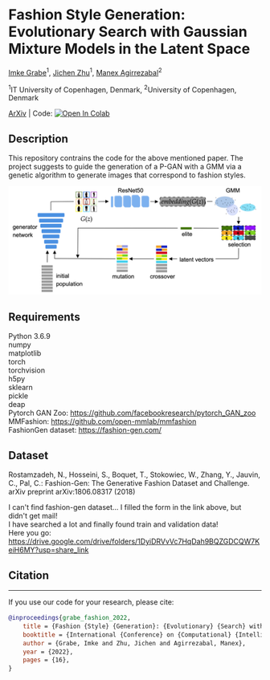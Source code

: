 # Fashion Style Generation: Evolutionary Search with Gaussian Mixture Models in the Latent Space <br>
[Imke Grabe](mailto:imgr@itu.dk)<sup>1</sup>, [Jichen Zhu](https://drexel.edu/westphal/about/directory/ZhuJichen/)<sup>1</sup>, [Manex Agirrezabal](https://manexagirrezabal.github.io)<sup>2</sup>

<sup>1</sup>IT University of Copenhagen, Denmark, <sup>2</sup>University of Copenhagen, Denmark

[ArXiv](http://arxiv.org/abs/2204.00592) | 
Code: [![Open In Colab](https://colab.research.google.com/assets/colab-badge.svg)](https://colab.research.google.com/drive/1rLI9bwRbu9H62Ca3fwSn9W0neuQ_X45M?usp=sharing)<br>

## Description

This repository contrains the code for the above mentioned paper. The project suggests to guide the generation of a P-GAN with a GMM via a genetic algorithm to generate images that correspond to fashion styles.

![teaser](https://github.com/imkegrabe/fashionstyle-generation-GMM/blob/main/images/ev-model.png)

## Requirements

Python 3.6.9 <br/> 
numpy <br/> 
matplotlib <br/> 
torch <br/> 
torchvision <br/> 
h5py <br/> 
sklearn <br/> 
pickle <br/> 
deap <br/> 
Pytorch GAN Zoo: https://github.com/facebookresearch/pytorch_GAN_zoo <br/> 
MMFashion: https://github.com/open-mmlab/mmfashion <br/> 
FashionGen dataset: https://fashion-gen.com/ <br/> 

## Dataset
Rostamzadeh, N., Hosseini, S., Boquet, T., Stokowiec, W., Zhang, Y., Jauvin, C., Pal, C.: Fashion-Gen: The Generative Fashion Dataset and Challenge. arXiv preprint arXiv:1806.08317 (2018)

I can't find fashion-gen dataset... I filled the form in the link above, but didn't get mail! <br/> 
I have searched a lot and finally found train and validation data! <br/> 
Here you go: <br/> 
https://drive.google.com/drive/folders/1DyiDRVvVc7HqDah9BQZGDCQW7KeiH6MY?usp=share_link


## Citation
--------
If you use our code for your research, please cite:
```bibtex
@inproceedings{grabe_fashion_2022,
	title = {Fashion {Style} {Generation}: {Evolutionary} {Search} with {Gaussian} {Mixture} {Models} in the {Latent} {Space}},
	booktitle = {International {Conference} on {Computational} {Intelligence} in {Music}, {Sound}, {Art} and {Design} : {EvoMUSART} 2022},
	author = {Grabe, Imke and Zhu, Jichen and Agirrezabal, Manex},
	year = {2022},
	pages = {16},
}
